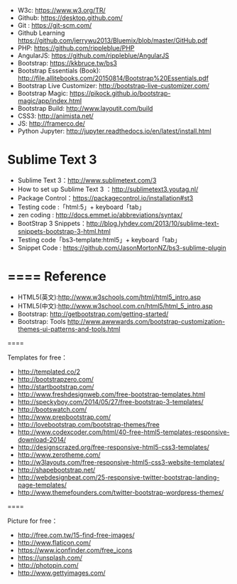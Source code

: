
* W3c:
https://www.w3.org/TR/
* Github: 
https://desktop.github.com/
* Git :
https://git-scm.com/
* Github Learning 
https://github.com/jerrywu2013/Bluemix/blob/master/GitHub.pdf
* PHP: 
https://github.com/rippleblue/PHP
* AngularJS:
https://github.com/rippleblue/AngularJS
* Bootstrap:
https://kkbruce.tw/bs3
* Bootstrap Essentials (Book):
http://file.allitebooks.com/20150814/Bootstrap%20Essentials.pdf
* Bootstrap Live Customizer:
http://bootstrap-live-customizer.com/
* Bootstrap Magic:
https://pikock.github.io/bootstrap-magic/app/index.html
* Bootstrap Build:
http://www.layoutit.com/build
* CSS3:
http://animista.net/
* JS:
http://framerco.de/
* Python Jupyter:
http://jupyter.readthedocs.io/en/latest/install.html


Sublime Text 3
====
* Sublime Text 3：http://www.sublimetext.com/3
* How to set up Sublime Text 3 ：http://sublimetext3.youtag.nl/
* Package Control：https://packagecontrol.io/installation#st3
* Testing code :「html:5」+  keyboard「tab」
* zen coding : http://docs.emmet.io/abbreviations/syntax/
* BootStrap 3 Snippets：http://blog.lyhdev.com/2013/10/sublime-text-snippets-bootstrap-3-html.html
* Testing code「bs3-template:html5」+ keyboard「tab」
* Snippet Code : https://github.com/JasonMortonNZ/bs3-sublime-plugin

====
Reference
====

* HTML5(英文):http://www.w3schools.com/html/html5_intro.asp
* HTML5(中文):http://www.w3school.com.cn/html5/html_5_intro.asp
* Bootstrap: http://getbootstrap.com/getting-started/
* Bootstrap: Tools http://www.awwwards.com/bootstrap-customization-themes-ui-patterns-and-tools.html

====

Templates for free：
* http://templated.co/2
* http://bootstrapzero.com/
* http://startbootstrap.com/
* http://www.freshdesignweb.com/free-bootstrap-templates.html
* http://speckyboy.com/2014/05/27/free-bootstrap-3-templates/
* http://bootswatch.com/
* http://www.prepbootstrap.com/
* http://lovebootstrap.com/bootstrap-themes/free
* http://www.codexcoder.com/html/40-free-html5-templates-responsive-download-2014/
* http://designscrazed.org/free-responsive-html5-css3-templates/
* http://www.zerotheme.com/
* http://w3layouts.com/free-responsive-html5-css3-website-templates/
* http://shapebootstrap.net/
* http://webdesignbeat.com/25-responsive-twitter-bootstrap-landing-page-templates/
* http://www.themefounders.com/twitter-bootstrap-wordpress-themes/

====

Picture for free：
* http://free.com.tw/15-find-free-images/
* http://www.flaticon.com/
* https://www.iconfinder.com/free_icons
* https://unsplash.com/
* http://photopin.com/
* http://www.gettyimages.com/
